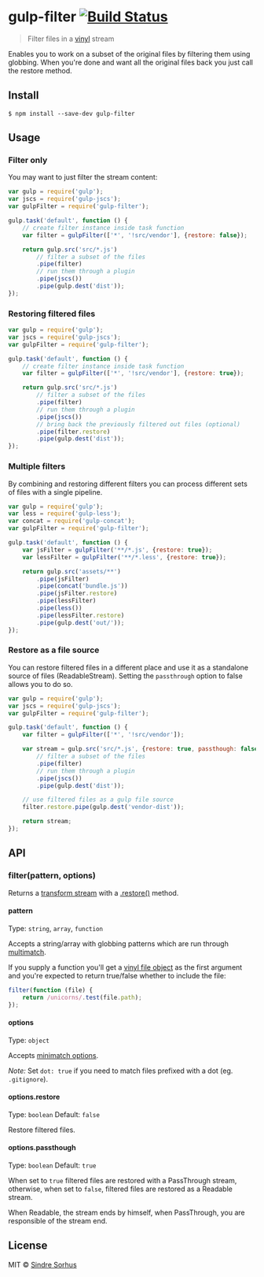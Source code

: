 # gulp-filter [![Build Status](https://travis-ci.org/sindresorhus/gulp-filter.svg?branch=master)](https://travis-ci.org/sindresorhus/gulp-filter)

> Filter files in a [vinyl](https://github.com/wearefractal/vinyl) stream

Enables you to work on a subset of the original files by filtering them using globbing. When you're done and want all the original files back you just call the restore method.


## Install

```
$ npm install --save-dev gulp-filter
```


## Usage


### Filter only

You may want to just filter the stream content:

```js
var gulp = require('gulp');
var jscs = require('gulp-jscs');
var gulpFilter = require('gulp-filter');

gulp.task('default', function () {
	// create filter instance inside task function
	var filter = gulpFilter(['*', '!src/vendor'], {restore: false});

	return gulp.src('src/*.js')
		// filter a subset of the files
		.pipe(filter)
		// run them through a plugin
		.pipe(jscs())
		.pipe(gulp.dest('dist'));
});
```

### Restoring filtered files

```js
var gulp = require('gulp');
var jscs = require('gulp-jscs');
var gulpFilter = require('gulp-filter');

gulp.task('default', function () {
	// create filter instance inside task function
	var filter = gulpFilter(['*', '!src/vendor'], {restore: true});

	return gulp.src('src/*.js')
		// filter a subset of the files
		.pipe(filter)
		// run them through a plugin
		.pipe(jscs())
		// bring back the previously filtered out files (optional)
		.pipe(filter.restore)
		.pipe(gulp.dest('dist'));
});
```

### Multiple filters

By combining and restoring different filters you can process different sets of files with a single pipeline.

```js
var gulp = require('gulp');
var less = require('gulp-less');
var concat = require('gulp-concat');
var gulpFilter = require('gulp-filter');

gulp.task('default', function () {
	var jsFilter = gulpFilter('**/*.js', {restore: true});
	var lessFilter = gulpFilter('**/*.less', {restore: true});

	return gulp.src('assets/**')
		.pipe(jsFilter)
		.pipe(concat('bundle.js'))
		.pipe(jsFilter.restore)
		.pipe(lessFilter)
		.pipe(less())
		.pipe(lessFilter.restore)
		.pipe(gulp.dest('out/'));
});
```

### Restore as a file source

You can restore filtered files in a different place and use it as a standalone
 source of files (ReadableStream). Setting the `passthrough` option to false
 allows you to do so.

```js
var gulp = require('gulp');
var jscs = require('gulp-jscs');
var gulpFilter = require('gulp-filter');

gulp.task('default', function () {
	var filter = gulpFilter(['*', '!src/vendor']);

	var stream = gulp.src('src/*.js', {restore: true, passthough: false})
		// filter a subset of the files
		.pipe(filter)
		// run them through a plugin
		.pipe(jscs())
		.pipe(gulp.dest('dist'));

	// use filtered files as a gulp file source
	filter.restore.pipe(gulp.dest('vendor-dist'));

  	return stream;
});
```


## API

### filter(pattern, options)

Returns a [transform stream](http://nodejs.org/api/stream.html#stream_class_stream_transform) with a [.restore()](#streamrestore) method.

#### pattern

Type: `string`, `array`, `function`

Accepts a string/array with globbing patterns which are run through [multimatch](https://github.com/sindresorhus/multimatch).

If you supply a function you'll get a [vinyl file object](https://github.com/wearefractal/vinyl#file) as the first argument and you're expected to return true/false whether to include the file:

```js
filter(function (file) {
	return /unicorns/.test(file.path);
});
```

#### options

Type: `object`

Accepts [minimatch options](https://github.com/isaacs/minimatch#options).

*Note:* Set `dot: true` if you need to match files prefixed with a dot (eg. `.gitignore`).

#### options.restore

Type: `boolean`
Default: `false`

Restore filtered files.

#### options.passthough

Type: `boolean`
Default: `true`

When set to `true` filtered files are restored with a PassThrough stream,
 otherwise, when set to `false`, filtered files are restored as a Readable
 stream.

When Readable, the stream ends by himself, when PassThrough, you are responsible
 of the stream end.


## License

MIT © [Sindre Sorhus](http://sindresorhus.com)
